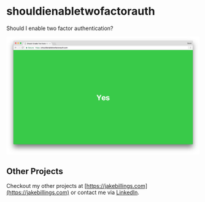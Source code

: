 # shouldienabletwofactorauth #
Should I enable two factor authentication?

![screenshot](screenshot.png)

## Other Projects
Checkout my other projects at [https://jakebillings.com](https://jakebillings.com) or contact me via [LinkedIn](https://www.linkedin.com/in/jake-billings/).